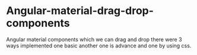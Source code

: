 # Angular-material-drag-drop-components
Angular material components which we can drag and drop there were 3 ways implemented one basic another one is advance and one by using css.
